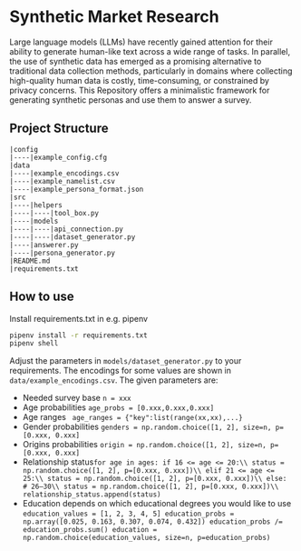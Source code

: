 # Synthetic Market Research
Large language models (LLMs) have recently gained attention for their ability to generate human-like text across a wide range of tasks. In parallel, the use of synthetic data has emerged as a promising alternative to traditional data collection methods, particularly in domains where collecting high-quality human data is costly, time-consuming, or constrained by privacy concerns. This Repository offers a minimalistic framework for generating synthetic personas and use them to answer a survey.

## Project Structure
```
|config
|----|example_config.cfg
|data
|----|example_encodings.csv
|----|example_namelist.csv
|----|example_persona_format.json
|src
|----|helpers
|----|----|tool_box.py
|----|models
|----|----|api_connection.py
|----|----|dataset_generator.py
|----|answerer.py
|----|persona_generator.py
|README.md
|requirements.txt
```
## How to use
Install requirements.txt in e.g. pipenv
```bash
pipenv install -r requirements.txt
pipenv shell
```

Adjust the parameters in ```models/dataset_generator.py``` to your requirements. The encodings for some values are shown in ```data/example_encodings.csv```. The given parameters are:
* Needed survey base ```n = xxx```
* Age probabilities ```age_probs = [0.xxx,0.xxx,0.xxx]```
* Age ranges ``` age_ranges = {"key":list(range(xx,xx),...}```
* Gender probabilities ```genders = np.random.choice([1, 2], size=n, p=[0.xxx, 0.xxx]```
* Origins probabilities ```origin = np.random.choice([1, 2], size=n, p=[0.xxx, 0.xxx]```
* Relationship status```for age in ages:
    if 16 <= age <= 20:\\
        status = np.random.choice([1, 2], p=[0.xxx, 0.xxx])\\
    elif 21 <= age <= 25:\\
        status = np.random.choice([1, 2], p=[0.xxx, 0.xxx])\\
    else:  # 26–30\\
        status = np.random.choice([1, 2], p=[0.xxx, 0.xxx])\\
    relationship_status.append(status)```
* Education depends on which educational degrees you would like to use ```education_values = [1, 2, 3, 4, 5]
education_probs = np.array([0.025, 0.163, 0.307, 0.074, 0.432])
education_probs /= education_probs.sum()
education = np.random.choice(education_values, size=n, p=education_probs) ```
